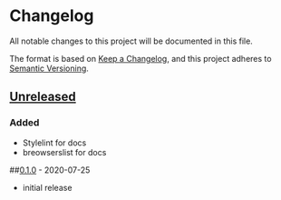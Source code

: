 # Changelog
All notable changes to this project will be documented in this file.

The format is based on [Keep a Changelog](https://keepachangelog.com/en/1.0.0/),
and this project adheres to [Semantic Versioning](https://semver.org/spec/v2.0.0.html).

## [Unreleased]
### Added
* Stylelint for docs
* breowserslist for docs

##[0.1.0] - 2020-07-25
* initial release


[Unreleased]: https://github.com/syntro-opensource/bootbox/compare/0.1.0..master
[0.1.0]: https://github.com/syntro-opensource/bootbox/tree/0.1.0
